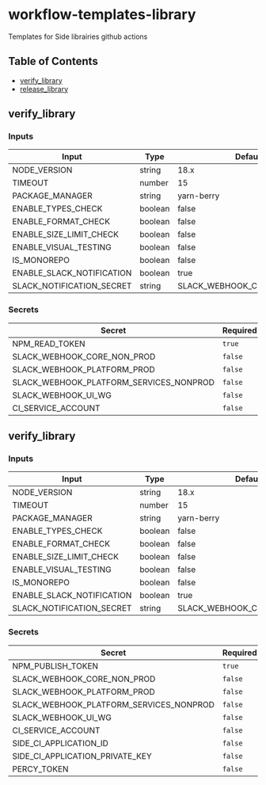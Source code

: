 # workflow-templates-library
Templates for Side librairies github actions

## Table of Contents

- [verify_library](#verify_library)
- [release_library](#release_library)

## verify_library

### Inputs

| Input | Type | Default | Required |
| ---------------------- | ------------------------------------------------ | --------- | -------------------- |
| NODE_VERSION | string | 18.x | `false` |
| TIMEOUT | number | 15 | `false` |
| PACKAGE_MANAGER | string | yarn-berry | `false` |
| ENABLE_TYPES_CHECK | boolean | false | `false` |
| ENABLE_FORMAT_CHECK | boolean | false | `false` |
| ENABLE_SIZE_LIMIT_CHECK | boolean | false | `false` |
| ENABLE_VISUAL_TESTING | boolean | false | `false` |
| IS_MONOREPO | boolean | false | `false` |
| ENABLE_SLACK_NOTIFICATION | boolean | true | `false` |
| SLACK_NOTIFICATION_SECRET | string | SLACK_WEBHOOK_CORE_NON_PROD | `false` |

### Secrets

| Secret | Required |
| ---------------------- | ---------------------- |
| NPM_READ_TOKEN | `true` |
| SLACK_WEBHOOK_CORE_NON_PROD | `false` |
| SLACK_WEBHOOK_PLATFORM_PROD | `false` |
| SLACK_WEBHOOK_PLATFORM_SERVICES_NONPROD | `false` |
| SLACK_WEBHOOK_UI_WG | `false` |
| CI_SERVICE_ACCOUNT | `false` |


## verify_library

### Inputs

| Input | Type | Default | Required |
| ---------------------- | ------------------------------------------------ | --------- | -------------------- |
| NODE_VERSION | string | 18.x | `false` |
| TIMEOUT | number | 15 | `false` |
| PACKAGE_MANAGER | string | yarn-berry | `false` |
| ENABLE_TYPES_CHECK | boolean | false | `false` |
| ENABLE_FORMAT_CHECK | boolean | false | `false` |
| ENABLE_SIZE_LIMIT_CHECK | boolean | false | `false` |
| ENABLE_VISUAL_TESTING | boolean | false | `false` |
| IS_MONOREPO | boolean | false | `false` |
| ENABLE_SLACK_NOTIFICATION | boolean | true | `false` |
| SLACK_NOTIFICATION_SECRET | string | SLACK_WEBHOOK_CORE_NON_PROD | `false` |

### Secrets

| Secret | Required |
| ---------------------- | ---------------------- |
| NPM_PUBLISH_TOKEN | `true` |
| SLACK_WEBHOOK_CORE_NON_PROD | `false` |
| SLACK_WEBHOOK_PLATFORM_PROD | `false` |
| SLACK_WEBHOOK_PLATFORM_SERVICES_NONPROD | `false` |
| SLACK_WEBHOOK_UI_WG | `false` |
| CI_SERVICE_ACCOUNT | `false` |
| SIDE_CI_APPLICATION_ID | `false` |
| SIDE_CI_APPLICATION_PRIVATE_KEY | `false` |
| PERCY_TOKEN | `false` |
